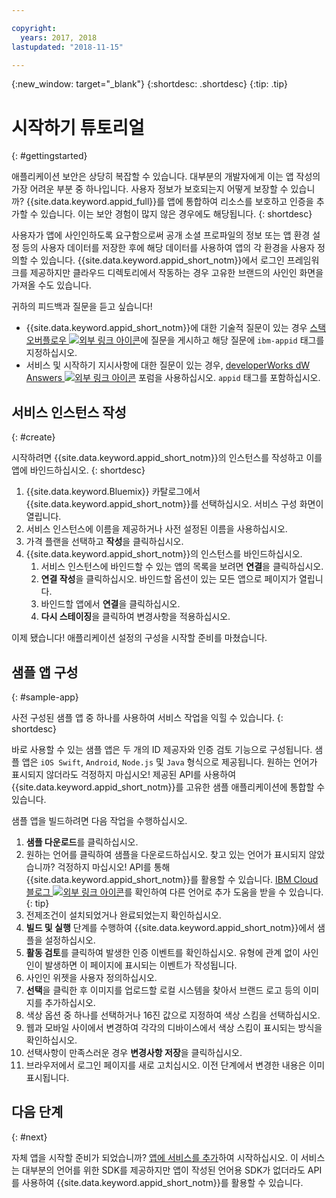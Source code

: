 ```yaml
---

copyright:
  years: 2017, 2018
lastupdated: "2018-11-15"

---
```


{:new_window: target="_blank"}
{:shortdesc: .shortdesc}
{:tip: .tip}

# 시작하기 튜토리얼
{: #gettingstarted}

애플리케이션 보안은 상당히 복잡할 수 있습니다. 대부분의 개발자에게 이는 앱 작성의 가장 어려운 부분 중 하나입니다. 사용자 정보가 보호되는지 어떻게 보장할 수 있습니까? {{site.data.keyword.appid_full}}를 앱에 통합하여 리소스를 보호하고 인증을 추가할 수 있습니다. 이는 보안 경험이 많지 않은 경우에도 해당됩니다.
{: shortdesc}

사용자가 앱에 사인인하도록 요구함으로써 공개 소셜 프로파일의 정보 또는 앱 환경 설정 등의 사용자 데이터를 저장한 후에 해당 데이터를 사용하여 앱의 각 환경을 사용자 정의할 수 있습니다. {{site.data.keyword.appid_short_notm}}에서 로그인 프레임워크를 제공하지만 클라우드 디렉토리에서 작동하는 경우 고유한 브랜드의 사인인 화면을 가져올 수도 있습니다.

귀하의 피드백과 질문을 듣고 싶습니다!
* {{site.data.keyword.appid_short_notm}}에 대한 기술적 질문이 있는 경우 <a href="https://stackoverflow.com/search?q=ibm-appid" target="_blank">스택 오버플로우 <img src="../../icons/launch-glyph.svg" alt="외부 링크 아이콘"></a>에 질문을 게시하고 해당 질문에 `ibm-appid` 태그를 지정하십시오.
* 서비스 및 시작하기 지시사항에 대한 질문이 있는 경우, <a href="https://developer.ibm.com/answers/topics/appid/" target="_blank"> developerWorks dW Answers <img src="../../icons/launch-glyph.svg" alt="외부 링크 아이콘"></a> 포럼을 사용하십시오. `appid` 태그를 포함하십시오.

## 서비스 인스턴스 작성
{: #create}

시작하려면 {{site.data.keyword.appid_short_notm}}의 인스턴스를 작성하고 이를 앱에 바인드하십시오.
{: shortdesc}

1. {{site.data.keyword.Bluemix}} 카탈로그에서 {{site.data.keyword.appid_short_notm}}를 선택하십시오. 서비스 구성 화면이 열립니다.
2. 서비스 인스턴스에 이름을 제공하거나 사전 설정된 이름을 사용하십시오.
3. 가격 플랜을 선택하고 **작성**을 클릭하십시오.
4. {{site.data.keyword.appid_short_notm}}의 인스턴스를 바인드하십시오.
    1. 서비스 인스턴스에 바인드할 수 있는 앱의 목록을 보려면 **연결**을 클릭하십시오.
    2. **연결 작성**을 클릭하십시오. 바인드할 옵션이 있는 모든 앱으로 페이지가 열립니다.
    3. 바인드할 앱에서 **연결**을 클릭하십시오.
    4. **다시 스테이징**을 클릭하여 변경사항을 적용하십시오.

이제 됐습니다! 애플리케이션 설정의 구성을 시작할 준비를 마쳤습니다.

## 샘플 앱 구성
{: #sample-app}

사전 구성된 샘플 앱 중 하나를 사용하여 서비스 작업을 익힐 수 있습니다.
{: shortdesc}

바로 사용할 수 있는 샘플 앱은 두 개의 ID 제공자와 인증 검토 기능으로 구성됩니다. 샘플 앱은 `iOS Swift`, `Android`, `Node.js` 및 `Java` 형식으로 제공됩니다. 원하는 언어가 표시되지 않더라도 걱정하지 마십시오! 제공된 API를 사용하여 {{site.data.keyword.appid_short_notm}}를 고유한 샘플 애플리케이션에 통합할 수 있습니다.

샘플 앱을 빌드하려면 다음 작업을 수행하십시오.

1. **샘플 다운로드**를 클릭하십시오.
2. 원하는 언어를 클릭하여 샘플을 다운로드하십시오.
  찾고 있는 언어가 표시되지 않았습니까? 걱정하지 마십시오! API를 통해 {{site.data.keyword.appid_short_notm}}를 활용할 수 있습니다. <a href="https://www.ibm.com/blogs/bluemix/tag/app-id/" target="_blank">IBM Cloud 블로그 <img src="../../icons/launch-glyph.svg" alt="외부 링크 아이콘"></a>를 확인하여 다른 언어로 추가 도움을 받을 수 있습니다.
  {: tip}
3. 전제조건이 설치되었거나 완료되었는지 확인하십시오.
4. **빌드 및 실행** 단계를 수행하여 {{site.data.keyword.appid_short_notm}}에서 샘플을 설정하십시오.
5. **활동 검토**를 클릭하여 발생한 인증 이벤트를 확인하십시오. 유형에 관계 없이 사인인이 발생하면 이 페이지에 표시되는 이벤트가 작성됩니다.
6. 사인인 위젯을 사용자 정의하십시오.
  1. **선택**을 클릭한 후 이미지를 업로드할 로컬 시스템을 찾아서 브랜드 로고 등의 이미지를 추가하십시오.
  2. 색상 옵션 중 하나를 선택하거나 16진 값으로 지정하여 색상 스킴을 선택하십시오.
  3. 웹과 모바일 사이에서 변경하여 각각의 디바이스에서 색상 스킴이 표시되는 방식을 확인하십시오.
  4. 선택사항이 만족스러운 경우 **변경사항 저장**을 클릭하십시오.
7. 브라우저에서 로그인 페이지를 새로 고치십시오. 이전 단계에서 변경한 내용은 이미 표시됩니다.


## 다음 단계
{: #next}

자체 앱을 시작할 준비가 되었습니까? [앱에 서비스를 추가](web-apps.html)하여 시작하십시오. 이 서비스는 대부분의 언어를 위한 SDK를 제공하지만 앱이 작성된 언어용 SDK가 없더라도 API를 사용하여 {{site.data.keyword.appid_short_notm}}를 활용할 수 있습니다.

</br>
</br>
